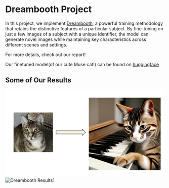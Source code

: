 # Dreambooth Project

In this project, we implement [Dreambooth](https://arxiv.org/abs/2208.12242), a powerful training methodology that retains the distinctive features of a particular subject. By fine-tuning on just a few images of a subject with a unique identifier, the model can generate novel images while maintaining key characteristics across different scenes and settings. 

For more details, check out our report! 

Our finetuned model(of our cute Muse cat!) can be found on [huggingface](https://huggingface.co/sd-dreambooth-library/musecat-ppt-model)

## Some of Our Results

![Dreambooth Results](https://github.com/Bob17293729/Dreambooth/blob/main/dreambooth_md.png)
![Dreambooth Results1](result_recontextualization.png)
